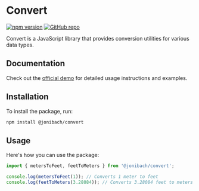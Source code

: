 # Convert

[![npm version](https://img.shields.io/npm/v/@jonibach/convert.svg)](https://www.npmjs.com/package/@jonibach/convert)
[![GitHub repo](https://img.shields.io/badge/GitHub-repo-blue.svg)](https://github.com/JoniBach/from-to-js)

Convert is a JavaScript library that provides conversion utilities for various data types.

## Documentation

Check out the [official demo](https://jonibach.github.io/convert-demo/) for detailed usage instructions and examples.

## Installation
To install the package, run:
```bash
npm install @jonibach/convert
```
## Usage
Here's how you can use the package:
```javascript
import { metersToFeet, feetToMeters } from '@jonibach/convert';

console.log(metersToFeet(1)); // Converts 1 meter to feet
console.log(feetToMeters(3.28084)); // Converts 3.28084 feet to meters

```